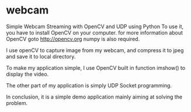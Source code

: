 # webcam
Simple Webcam Streaming with OpenCV and UDP using Python
To use it, you have to install OpenCV on your computer.
for more information about OpenCV goto http://opencv.org
numpy is also required.

I use openCV to capture image from my webcam, and compress it
to jpeg and save it to local directory.

To make my application simple, I use OpenCV built in function
imshow() to display the video.

The other part of my application is simply UDP Socket programming.

In conclusion, it is a simple demo application mainly aiming at
solving the problem.
